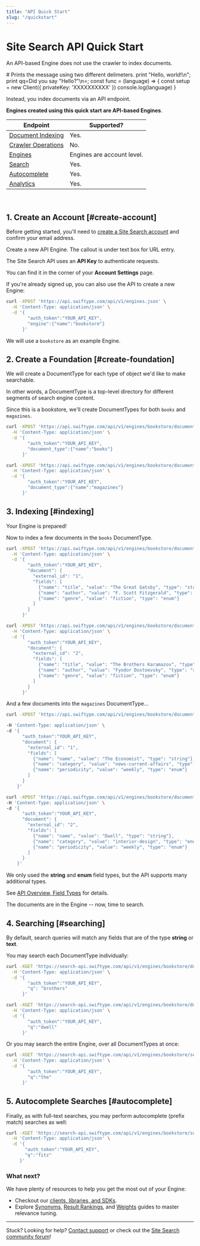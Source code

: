 ```yaml
---
title: "API Quick Start"
slug: "/quickstart"
---
```


# Site Search API Quick Start

An API-based Engine does not use the crawler to index documents.

<CodeSample>
  <CodeSampleItem language="perl">
    # Prints the message using two different delimeters.
    print "Hello, world!\n";
    print qq=Did you say "Hello?"\n=;
  </CodeSampleItem>
  <CodeSampleItem language="javascript">
    const func = (language) => {
      const setup = new Client({
        privateKey: 'XXXXXXXXXX'
      })
      console.log(language)
    }
  </CodeSampleItem>
</CodeSample>

Instead, you index documents via an API endpoint.

**Engines created using this quick start are API-based Engines**.

<table class="table table-bordered">
    <thead>
      <tr>
        <th>Endpoint</th>
        <th>Supported?</th>
      </tr>
    </thead>
    <tbody>
      <tr>
        <td><a href="/documentation/site-search/indexing"> Document Indexing</a></td>
        <td>Yes.</td>
      </tr>
      <tr>
        <td><a href="/documentation/site-search/api-crawler-operations"> Crawler Operations</a></td>
        <td>No.</td>
      </tr>
      <tr>
        <td><a href="/documentation/site-search/engines"> Engines</a></td>
        <td>Engines are account level.</td>
      </tr>
      <tr>
        <td><a href="/documentation/site-search/searching"> Search</a></td>
        <td>Yes.</td>
      </tr>
      <tr>
        <td><a href="/documentation/site-search/autocomplete"> Autocomplete</a></td>
        <td>Yes.</td>
      </tr>
      <tr>
        <td><a href="/documentation/site-search/analytics"> Analytics</a></td>
        <td>Yes.</td>
      </tr>
      </tbody>
</table>
</br>

## 1. Create an Account [#create-account]

Before getting started, you'll need to [create a Site Search account](/users/sign_up) and confirm your email address.

Create a new API Engine. The callout is under text box for URL entry.

The Site Search API uses an **API Key** to authenticate requests.

You can find it in the corner of your **Account Settings** page.

If you're already signed up, you can also use the API to create a new Engine:

```bash
curl -XPOST 'https://api.swiftype.com/api/v1/engines.json' \
  -H 'Content-Type: application/json' \
  -d '{
        "auth_token":"YOUR_API_KEY",
        "engine":{"name":"bookstore"}
      }'
```

We will use a `bookstore` as an example Engine.

## 2. Create a Foundation [#create-foundation]

We will create a DocumentType for each type of object we'd like to make searchable.

In other words, a DocumentType is a top-level directory for different segments of search engine content.

Since this is a bookstore, we'll create DocumentTypes for both `books` and `magazines`.

```bash
curl -XPOST 'https://api.swiftype.com/api/v1/engines/bookstore/document_types.json' \
  -H 'Content-Type: application/json' \
  -d '{
        "auth_token":"YOUR_API_KEY",
        "document_type":{"name":"books"}
      }'
```

```bash
curl -XPOST 'https://api.swiftype.com/api/v1/engines/bookstore/document_types.json' \
  -H 'Content-Type: application/json' \
  -d '{
        "auth_token":"YOUR_API_KEY",
        "document_type":{"name":"magazines"}
      }'
```

## 3. Indexing [#indexing]

Your Engine is prepared!

Now to index a few documents in the `books` DocumentType.

```bash
curl -XPOST 'https://api.swiftype.com/api/v1/engines/bookstore/document_types/books/documents.json' \
  -H 'Content-Type: application/json' \
  -d '{
        "auth_token":"YOUR_API_KEY",
        "document": {
          "external_id": "1",
          "fields": [
            {"name": "title", "value": "The Great Gatsby", "type": "string"},
            {"name": "author", "value": "F. Scott Fitzgerald", "type": "string"},
            {"name": "genre", "value": "fiction", "type": "enum"}
          ]
        }
      }'

curl -XPOST 'https://api.swiftype.com/api/v1/engines/bookstore/document_types/books/documents.json' \
  -H 'Content-Type: application/json' \
  -d '{
        "auth_token":"YOUR_API_KEY",
        "document": {
          "external_id": "2",
          "fields": [
            {"name": "title", "value": "The Brothers Karamazov", "type": "string"},
            {"name": "author", "value": "Fyodor Dostoevsky", "type": "string"},
            {"name": "genre", "value": "fiction", "type": "enum"}
          ]
        }
      }'
```

And a few documents into the `magazines` DocumentType...

```bash
curl -XPOST 'https://api.swiftype.com/api/v1/engines/bookstore/document_types/magazines/documents.json' \

-H 'Content-Type: application/json' \
-d '{
      "auth_token":"YOUR_API_KEY",
      "document": {
        "external_id": "1",
        "fields": [
          {"name": "name", "value": "The Economist", "type": "string"},
          {"name": "category", "value": "news-current-affairs", "type": "enum"},
          {"name": "periodicity", "value": "weekly", "type": "enum"}
        ]
      }
    }'

curl -XPOST 'https://api.swiftype.com/api/v1/engines/bookstore/document_types/magazines/documents.json' \
-H 'Content-Type: application/json' \
-d '{
      "auth_token":"YOUR_API_KEY",
      "document": {
        "external_id": "2",
        "fields": [
          {"name": "name", "value": "Dwell", "type": "string"},
          {"name": "category", "value": "interior-design", "type": "enum"},
          {"name": "periodicity", "value": "weekly", "type": "enum"}
        ]
      }
    }'
```

We only used the **string** and **enum** field types, but the API supports many additional types.

See [API Overview, Field Types](overview#field_types) for details.

The documents are in the Engine -- now, time to search.

## 4. Searching [#searching]

 By default, search queries will match any fields that are of the type **string** or **text**.

 You may search each DocumentType individually:

```bash
curl -XGET 'https://search-api.swiftype.com/api/v1/engines/bookstore/document_types/books/search.json' \
  -H 'Content-Type: application/json' \
  -d '{
        "auth_token":"YOUR_API_KEY",
        "q": "brothers"
      }'

curl -XGET 'https://search-api.swiftype.com/api/v1/engines/bookstore/document_types/magazines/search.json' \
  -H 'Content-Type: application/json' \
  -d '{
        "auth_token":"YOUR_API_KEY",
        "q":"dwell"
      }'
```

Or you may search the entire Engine, over all DocumentTypes at once:

```bash
curl -XGET 'https://search-api.swiftype.com/api/v1/engines/bookstore/search.json' \
  -H 'Content-Type: application/json' \
  -d '{
        "auth_token":"YOUR_API_KEY",
        "q":"the"
      }'
```

## 5. Autocomplete Searches [#autocomplete]

Finally, as with full-text searches, you may perform autocomplete (prefix match) searches as well:

```bash
curl -XGET 'https://search-api.swiftype.com/api/v1/engines/bookstore/suggest.json' \
  -H 'Content-Type: application/json' \
  -d '{
       "auth_token":"YOUR_API_KEY",
       "q":"fitz"
     }'
```

### What next?

We have plenty of resources to help you get the most out of your Engine:

* Checkout our [clients, libraries, and SDKs](https://swiftype.com/documentation/site-search/clients).
* Explore [Synonyms](/documentation/site-search/guides/synonyms), [Result Rankings](/documentation/site-search/guides/result-rankings), and [Weights](/documentation/site-search/guides/weights) guides to master relevance tuning.

---

Stuck? Looking for help? [Contact support](mailto:support@swiftype.com) or check out the [Site Search community forum](https://discuss.elastic.co/c/site-search)!

